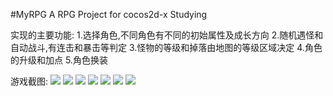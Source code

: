 #MyRPG
A RPG Project for cocos2d-x Studying

实现的主要功能:
    1.选择角色,不同角色有不同的初始属性及成长方向
    2.随机遇怪和自动战斗,有连击和暴击等判定
    3.怪物的等级和掉落由地图的等级区域决定
    4.角色的升级和加点
    5.角色换装

游戏截图:
![](https://github.com/RocMax/MyRPG/raw/master/ScreenShots/characters.png?raw=true)
![](https://github.com/RocMax/MyRPG/raw/master/ScreenShots/map.png)
![](https://github.com/RocMax/MyRPG/raw/master/ScreenShots/fight01.png)
![](https://github.com/RocMax/MyRPG/raw/master/ScreenShots/fight02.png)
![](https://github.com/RocMax/MyRPG/raw/master/ScreenShots/fight03.png)
![](https://github.com/RocMax/MyRPG/raw/master/ScreenShots/status.png)
![](https://github.com/RocMax/MyRPG/raw/master/ScreenShots/equipments.png)
